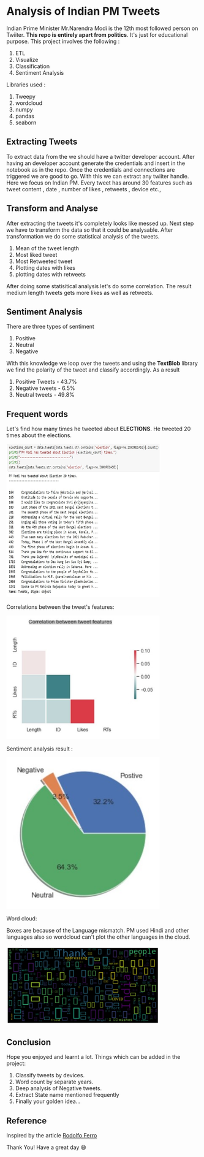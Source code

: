 # Analysis of Indian PM Tweets
  Indian Prime Minister Mr.Narendra Modi is the 12th most followed person on Twiiter. **This repo is entirely apart from politics**. It's just for educational purpose.
  This project involves the following :
  1. ETL
  2. Visualize
  3. Classification
  4. Sentiment Analysis
  
  Libraries used :
  1. Tweepy
  2. wordcloud
  3. numpy
  4. pandas
  5. seaborn

## Extracting Tweets
  To extract data from the we should have a twitter developer account. After having an developer account generate the credentials and insert in the notebook as in the repo.
  Once the credentials and connections are triggered we are good to go.
  With this we can extract any twiiter handle. Here we focus on Indian PM.
  Every tweet has around 30 features such as tweet content , date , number of likes , retweets , device etc.,
 
 ## Transform and Analyse
  After extracting the tweets it's completely looks like messed up. Next step we have to transform the data so that it could be analysable. After transformation we do some statistical analysis of the tweets. 
  
  1. Mean of the tweet length
  2. Most liked tweet
  3. Most Retweeted tweet
  4. Plotting dates with likes
  5. plotting dates with retweets
  
  After doing some statisitical analysis let's do some correlation. The result medium length tweets gets more likes as well as retweets. 
  
 ## Sentiment Analysis
  There are three types of sentiment
  1. Positive
  2. Neutral
  3. Negative
  
  With this knowledge we loop over the tweets and using the **TextBlob** library we find the polarity of the tweet and classify accordingly. As a result
  1. Positive Tweets - 43.7%
  2. Negative tweets - 6.5%
  3. Neutral tweets - 49.8%

## Frequent words
  Let's find how many times he tweeted about **ELECTIONS**. He tweeted 20 times about the elections.
  
  <img src = "elections.jpg" width="400" height="400">
  
  Correlations between the tweet's features:
  
  <img src = "correlation.jpg" width="400" heigth="400">
  
  Sentiment analysis result :
  
  <img src = "sentiment.jpg" width="400" heigth="400">

  Word cloud:
  
  Boxes are because of the Language mismatch. PM used Hindi and other languages also so wordcloud can't plot the other languages in the cloud.
  
  <img src = "wordcloud.jpg" width="400" heigth="400">
 
## Conclusion

  Hope you enjoyed and learnt a lot. Things which can be added in the project:
  
  1. Classify tweets by devices.
  2. Word count by separate years.
  3. Deep analysis of Negative tweets.
  4. Extract State name mentioned frequently
  5. Finally your golden idea...

## Reference
Inspired by the article <a href="https://www.codementor.io/@ferrorodolfo/sentiment-analysis-on-trump-s-tweets-using-python-pltbvb4xr" target="_blank">Rodolfo Ferro</a>
 
 Thank You! Have a great day 😄
  
 
  
   

  

